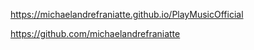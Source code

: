 ﻿https://michaelandrefraniatte.github.io/PlayMusicOfficial  
  
https://github.com/michaelandrefraniatte  